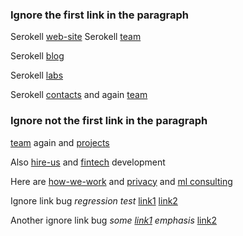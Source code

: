 <!--
 - SPDX-FileCopyrightText: 2018-2019 Serokell <https://serokell.io>
 -
 - SPDX-License-Identifier: MPL-2.0
 -->

### Ignore the first link in the paragraph

<!-- xrefcheck: ignore link-->
Serokell [web-site](https://serokell.io/)
Serokell [team](https://serokell.io/team)

<!-- xrefcheck: ignore link-->

Serokell [blog](https://serokell.io/blog)

Serokell <!-- xrefcheck: ignore link --> [labs](https://serokell.io/labs)

Serokell <!-- xrefcheck: ignore link -->
[contacts](https://serokell.io/contacts) and again
[team](https://serokell.io/team)

### Ignore not the first link in the paragraph

[team](https://serokell.io/team) again and <!-- xrefcheck: ignore link --> [projects](https://serokell.io/projects)

Also [hire-us](https://serokell.io/hire-us) and <!--xrefcheck: ignore link -->
[fintech](https://serokell.io/fintech-development)
development

Here are [how-we-work](https://serokell.io/how-we-work) and [privacy](https://serokell.io/privacy)
and <!-- xrefcheck: ignore link -->     [ml consulting](https://serokell.io/machine-learning-consulting)

<!-- xrefcheck: ignore link -->
Ignore link bug _regression test_ [link1](link1) [link2](link2)

<!-- xrefcheck: ignore link -->
Another ignore link bug _some [link1](link1) emphasis_ [link2](link2)
